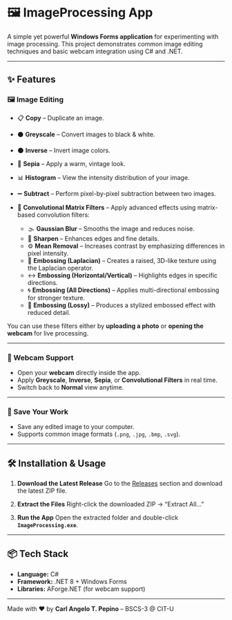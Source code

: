 # 🖼️ ImageProcessing App

A simple yet powerful **Windows Forms application** for experimenting with image processing.
This project demonstrates common image editing techniques and basic webcam integration using C# and .NET.

---

## ✨ Features

### 🖼 Image Editing

* 📋 **Copy** – Duplicate an image.
* ⚫ **Greyscale** – Convert images to black & white.
* 🌑 **Inverse** – Invert image colors.
* 🎨 **Sepia** – Apply a warm, vintage look.
* 📊 **Histogram** – View the intensity distribution of your image.
* ➖ **Subtract** – Perform pixel-by-pixel subtraction between two images.
* 🧮 **Convolutional Matrix Filters** – Apply advanced effects using matrix-based convolution filters:

  * 🌫 **Gaussian Blur** – Smooths the image and reduces noise.
  * 🔪 **Sharpen** – Enhances edges and fine details.
  * ⚙️ **Mean Removal** – Increases contrast by emphasizing differences in pixel intensity.
  * 💫 **Embossing (Laplacian)** – Creates a raised, 3D-like texture using the Laplacian operator.
  * ↔️ **Embossing (Horizontal/Vertical)** – Highlights edges in specific directions.
  * 🌀 **Embossing (All Directions)** – Applies multi-directional embossing for stronger texture.
  * 🧱 **Embossing (Lossy)** – Produces a stylized embossed effect with reduced detail.

You can use these filters either by **uploading a photo** or **opening the webcam** for live processing.

---

### 🎥 Webcam Support

* Open your **webcam** directly inside the app.
* Apply **Greyscale**, **Inverse**, **Sepia**, or **Convolutional Filters** in real time.
* Switch back to **Normal** view anytime.

---

### 💾 Save Your Work

* Save any edited image to your computer.
* Supports common image formats (`.png`, `.jpg`, `.bmp`, `.svg`).

---

## 🛠 Installation & Usage

1. **Download the Latest Release**
   Go to the [Releases](../../releases) section and download the latest ZIP file.

2. **Extract the Files**
   Right-click the downloaded ZIP → “Extract All…”

3. **Run the App**
   Open the extracted folder and double-click **`ImageProcessing.exe`**.

---

## 📦 Tech Stack

* **Language:** C#
* **Framework:** .NET 8 + Windows Forms
* **Libraries:** AForge.NET (for webcam support)

---

Made with ❤️ by **Carl Angelo T. Pepino** – BSCS-3 @ CIT-U
